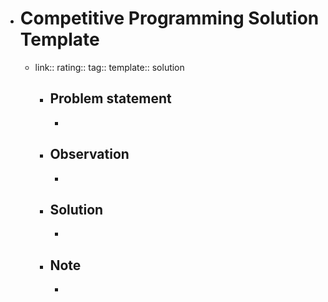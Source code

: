 - # Competitive Programming Solution Template
	- link:: 
	  rating::
	  tag::
	  template:: solution
		- ## Problem statement
			-
		- ## Observation
			-
		- ## Solution
			-
		- ## Note
			-